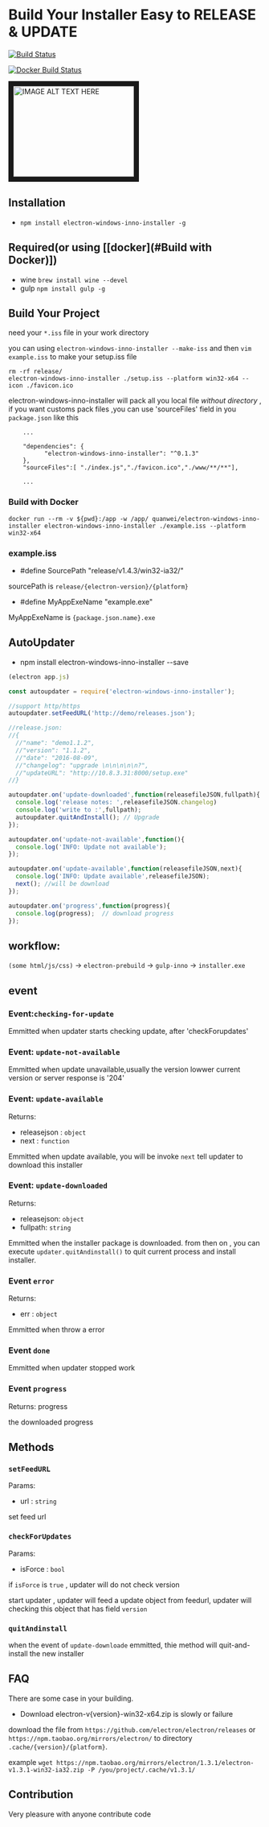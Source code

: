 # Build Your Installer Easy to RELEASE & UPDATE
[![Build Status](https://travis-ci.org/Qquanwei/electron-windows-inno-installer.svg?branch=master)](https://travis-ci.org/Qquanwei/electron-windows-inno-installer)

[![Docker Build Status](https://img.shields.io/docker/build/quanwei/electron-windows-inno-installer.svg)](https://hub.docker.com/r/quanwei/electron-windows-inno-installer/)

<a href="http://www.youtube.com/watch?feature=player_embedded&v=8LsJhDYZQPA
" target="_blank"><img src="http://img.youtube.com/vi/8LsJhDYZQPA/0.jpg" 
alt="IMAGE ALT TEXT HERE" width="240" height="180" border="10" /></a>

## Installation

* `npm install electron-windows-inno-installer -g`


## Required(or using [[docker](#Build with Docker)])

* wine `brew install wine --devel`
* gulp `npm install gulp -g`



## Build Your Project

need your `*.iss` file in your work directory

you can using `electron-windows-inno-installer --make-iss` and then `vim example.iss` to make your setup.iss file

```
rm -rf release/
electron-windows-inno-installer ./setup.iss --platform win32-x64 --icon ./favicon.ico
```

electron-windows-inno-installer will pack all you local file *without directory* , if you want customs pack files ,you can use 'sourceFiles' field in you `package.json`
like this
```
    ...

    "dependencies": {
          "electron-windows-inno-installer": "^0.1.3"
    },
    "sourceFiles":[ "./index.js","./favicon.ico","./www/**/**"],

    ...
```

### Build with Docker

```
docker run --rm -v ${pwd}:/app -w /app/ quanwei/electron-windows-inno-installer electron-windows-inno-installer ./example.iss --platform win32-x64
```

### example.iss

* #define SourcePath "release/v1.4.3/win32-ia32/"

sourcePath is `release/{electron-version}/{platform}`

* #define MyAppExeName "example.exe"

MyAppExeName is `{package.json.name}.exe`


## AutoUpdater


* npm install electron-windows-inno-installer --save

```javascript
(electron app.js)

const autoupdater = require('electron-windows-inno-installer');

//support http/https
autoupdater.setFeedURL('http://demo/releases.json');

//release.json:
//{
  //"name": "demo1.1.2",
  //"version": "1.1.2",
  //"date": "2016-08-09",
  //"changelog": "upgrade \n\n\n\n\n?",
  //"updateURL": "http://10.8.3.31:8000/setup.exe"
//}

autoupdater.on('update-downloaded',function(releasefileJSON,fullpath){
  console.log('release notes: ',releasefileJSON.changelog)
  console.log('write to :',fullpath);
  autoupdater.quitAndInstall(); // Upgrade
});

autoupdater.on('update-not-available',function(){
  console.log('INFO: Update not available');
});

autoupdater.on('update-available',function(releasefileJSON,next){
  console.log('INFO: Update available',releasefileJSON);
  next(); //will be download
});

autoupdater.on('progress',function(progress){
  console.log(progress);  // download progress
});

```


## workflow:

`(some html/js/css)` -> `electron-prebuild`  -> `gulp-inno` -> `installer.exe`


## event

### Event:`checking-for-update`

Emmitted when updater starts checking update, after 'checkForupdates'

### Event: `update-not-available`

Emmitted when update unavailable,usually the version lowwer current version
or server response is '204'

### Event: `update-available`

Returns:
* releasejson : `object`
* next : `function`

Emmitted when update available, you will be invoke `next` tell updater to download this installer

### Event: `update-downloaded`

Returns:
* releasejson: `object`
* fullpath: `string`

Emmitted when the installer package is downloaded. from then on , you can execute `updater.quitAndinstall()`
to quit current process and install installer.

### Event `error`

Returns:
* err : `object`

Emmitted when throw a error

### Event `done`

Emmitted when updater stopped work

### Event `progress`

Returns: progress

the downloaded progress


## Methods

### `setFeedURL`

Params:
* url : `string`

set feed url

### `checkForUpdates`

Params:
* isForce : `bool`

if `isForce` is `true` , updater will do not check version

start updater , updater will feed a update object from feedurl,
updater will checking this object that has field `version`

### `quitAndinstall`

when the event of `update-downloade` emmitted, thie method will quit-and-install
the new installer

## FAQ

  There are some case in your building.

* Download electron-v{version}-win32-x64.zip is slowly or failure

download the file from `https://github.com/electron/electron/releases` or `https://npm.taobao.org/mirrors/electron/` to directory `.cache/{version}/{platform}`.

example `wget https://npm.taobao.org/mirrors/electron/1.3.1/electron-v1.3.1-win32-ia32.zip -P /you/project/.cache/v1.3.1/`

## Contribution

Very pleasure with anyone contribute code
